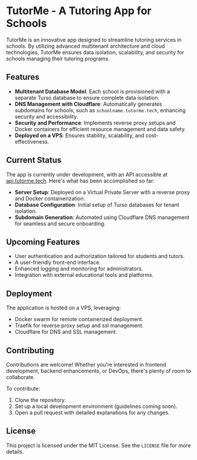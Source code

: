 # TutorMe - A Tutoring App for Schools

TutorMe is an innovative app designed to streamline tutoring services in schools. By utilizing advanced multitenant architecture and cloud technologies, TutorMe ensures data isolation, scalability, and security for schools managing their tutoring programs.

## Features
- **Multitenant Database Model**: Each school is provisioned with a separate Turso database to ensure complete data isolation.
- **DNS Management with Cloudflare**: Automatically generates subdomains for schools, such as `schoolname.tutorme.tech`, enhancing security and accessibility.
- **Security and Performance**: Implements reverse proxy setups and Docker containers for efficient resource management and data safety.
- **Deployed on a VPS**: Ensures stability, scalability, and cost-effectiveness.

## Current Status
The app is currently under development, with an API accessible at [api.tutorme.tech](https://api.tutorme.tech). Here's what has been accomplished so far:
- **Server Setup**: Deployed on a Virtual Private Server with a reverse proxy and Docker containerization.
- **Database Configuration**: Initial setup of Turso databases for tenant isolation.
- **Subdomain Generation**: Automated using Cloudflare DNS management for seamless and secure onboarding.

## Upcoming Features
- User authentication and authorization tailored for students and tutors.
- A user-friendly front-end interface.
- Enhanced logging and monitoring for administrators.
- Integration with external educational tools and platforms.

## Deployment
The application is hosted on a VPS, leveraging:
- Docker swarm for remote containerized deployment.
- Traefik for reverse proxy setup and ssl management.
- Cloudflare for DNS and SSL management.

## Contributing
Contributions are welcome! Whether you're interested in frontend development, backend enhancements, or DevOps, there's plenty of room to collaborate.

To contribute:
1. Clone the repository.
2. Set up a local development environment (guidelines coming soon).
3. Open a pull request with detailed explanations for any changes.

## License
This project is licensed under the MIT License. See the `LICENSE` file for more details.
